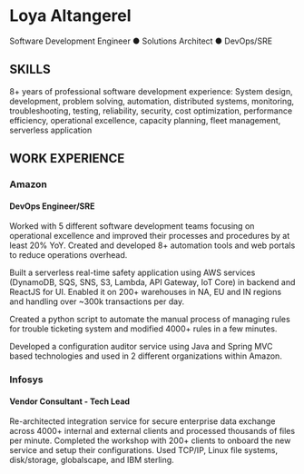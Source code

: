 # Loya Altangerel
Software Development Engineer ● Solutions Architect ● DevOps/SRE
## SKILLS
8+ years of professional software development experience: System design, development, problem solving, automation, distributed systems, monitoring, troubleshooting, testing, reliability, security, cost optimization, performance efficiency, operational excellence, capacity planning, fleet management, serverless application

## WORK EXPERIENCE

### Amazon
#### DevOps Engineer/SRE
Worked with 5 different software development teams focusing on operational excellence and improved their processes and procedures by at least 20% YoY. Created and developed 8+ automation tools and web portals to reduce operations overhead.

Built a serverless real-time safety application using AWS services (DynamoDB, SQS, SNS, S3, Lambda, API Gateway, IoT Core) in backend and ReactJS for UI. Enabled it on 200+ warehouses in NA, EU and IN regions and handling over ~300k transactions per day.

Created a python script to automate the manual process of managing rules for trouble ticketing system and modified 4000+ rules in a few minutes.

Developed a configuration auditor service using Java and Spring MVC based technologies and used in 2 different organizations within Amazon.

### Infosys
#### Vendor Consultant - Tech Lead
Re-architected integration service for secure enterprise data exchange across 4000+ internal and external clients and processed thousands of files per minute. Completed the workshop with 200+ clients to onboard the new service and setup their configurations. Used TCP/IP, Linux file systems, disk/storage, globalscape, and IBM sterling.

